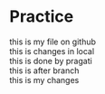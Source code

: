 # Practice
this is my file on github<br>
this is changes in local<br>
this is done by pragati<br>
this is after branch<br>
this is my changes<br>


